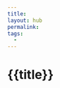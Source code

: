 ```yaml
---
title:
layout: hub
permalink:
tags:
  -
---
```


# {{title}}

<!--
	This can be empty
	This can be an index
	This can be it's own note
-->
